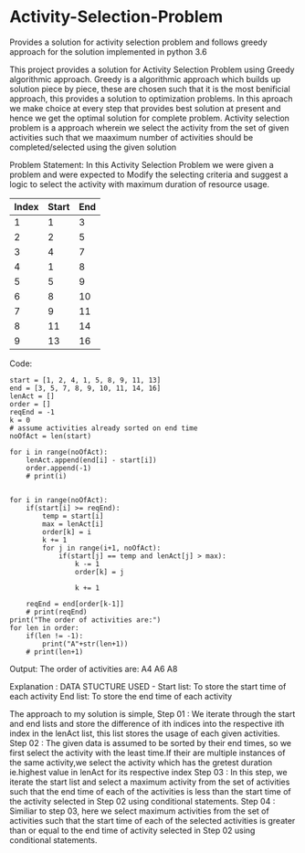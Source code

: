 # Activity-Selection-Problem
Provides a solution for activity selection problem and follows greedy approach for the solution implemented in python 3.6


This project provides a solution for Activity Selection Problem using Greedy algorithmic approach. Greedy is a algorithmic approach which builds up solution piece by piece, these are chosen such that it is the most benificial approach, this provides a solution to optimization problems. In this aproach we make choice at every step that provides best solution at present and hence we get the optimal solution for complete problem. Activity selection problem is a approach wherein we select the activity from the set of given activities such that we maaximum number of activities should be completed/selected using the given solution

Problem Statement:
In this Activity Selection Problem we were given a problem and were expected to Modify the selecting criteria and suggest a logic to select the activity with maximum duration of resource usage.

Index |Start |   End
------|------|------
1	  |   1	 |    3
2	  |   2	 |    5
3	  |  4	 |    7
4	  |   1	 |    8
5	  |   5	 |     9
6	  |   8	 |    10
7	  |   9	 |    11
8	  |   11 |	     14
9	  |   13 |	     16



Code:


```
start = [1, 2, 4, 1, 5, 8, 9, 11, 13]
end = [3, 5, 7, 8, 9, 10, 11, 14, 16]
lenAct = []
order = []
reqEnd = -1
k = 0
# assume activities already sorted on end time
noOfAct = len(start)

for i in range(noOfAct):
    lenAct.append(end[i] - start[i])
    order.append(-1)
    # print(i)


for i in range(noOfAct):
    if(start[i] >= reqEnd):
        temp = start[i]
        max = lenAct[i]
        order[k] = i
        k += 1
        for j in range(i+1, noOfAct):
            if(start[j] == temp and lenAct[j] > max):
                k -= 1
                order[k] = j

                k += 1

    reqEnd = end[order[k-1]]
    # print(reqEnd)
print("The order of activities are:")
for len in order:
    if(len != -1):
        print("A"+str(len+1))
    # print(len+1)
```
Output:
The order of activities are:
A4
A6
A8


Explanation :
DATA STUCTURE USED - 
Start list: To store the start time of each activity
End list: To store the end time of each activity


The approach to my solution is simple,
Step 01 : We iterate through the start and end lists and store the difference of ith indices into the respective ith index in the lenAct list, this list stores the usage of each given activities.
Step 02 : The given data is assumed to be sorted by their end times, so we first select the activity with the least time.If their are multiple instances of the same activity,we select the activity which has the gretest duration ie.highest value in lenAct for its respective index
Step 03 : In this step, we iterate the start list and select a maximum activity from the set of activities such that the end time of each of the activities is less than the start time of the activity selected in Step 02 using conditional statements.
Step 04 : Similiar to step 03, here we select maximum activities from the set of activities such that the start time of each of the selected activities is greater than or equal to the end time of activity selected in Step 02 using conditional statements.
